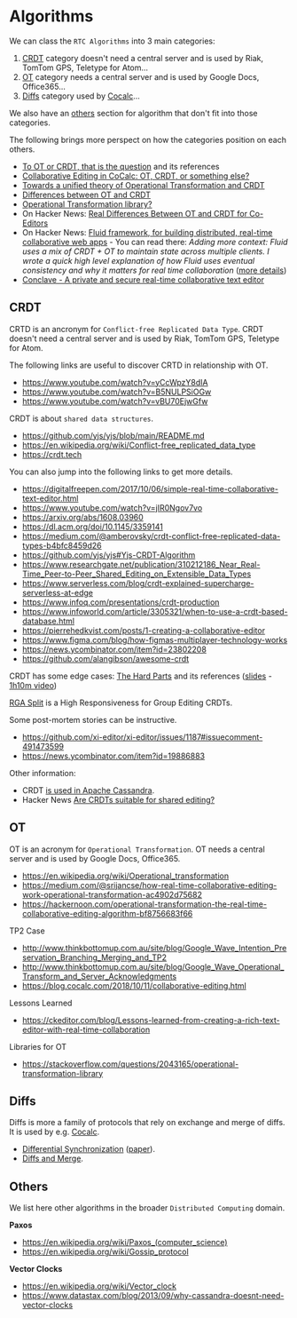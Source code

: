 # Algorithms

We can class the `RTC Algorithms` into 3 main categories:

1. [CRDT](#crdt) category doesn't need a central server and is used by Riak, TomTom GPS, Teletype for Atom...
2. [OT](#ot) category needs a central server and is used by Google Docs, Office365...
3. [Diffs](#diffs) category used by [Cocalc](https://blog.cocalc.com/2018/10/11/collaborative-editing.html)...

We also have an [others](#others) section for algorithm that don't fit into those categories.

The following brings more perspect on how the categories position on each others.

- [To OT or CRDT, that is the question](https://www.tiny.cloud/blog/real-time-collaboration-ot-vs-crdt) and its references
- [Collaborative Editing in CoCalc: OT, CRDT, or something else?](https://blog.cocalc.com/2018/10/11/collaborative-editing.html)
- [Towards a unified theory of Operational Transformation and CRDT](https://medium.com/@raphlinus/towards-a-unified-theory-of-operational-transformation-and-crdt-70485876f72f)
- [Differences between OT and CRDT](https://stackoverflow.com/questions/26694359/differences-between-ot-and-crdt)
- [Operational Transformation library?](https://stackoverflow.com/questions/2043165/operational-transformation-library)
- On Hacker News: [Real Differences Between OT and CRDT for Co-Editors](https://news.ycombinator.com/item?id=18191867)
- On Hacker News: [Fluid framework, for building distributed, real-time collaborative web apps](https://news.ycombinator.com/item?id=24417482) - You can read there: *Adding more context: Fluid uses a mix of CRDT + OT to maintain state across multiple clients. I wrote a quick high level explanation of how Fluid uses eventual consistency and why it matters for real time collaboration* ([more details](https://matt.aimonetti.net/posts/2020-09-solving-real-time-collaboration-using-eventual-consistency))
- [Conclave - A private and secure real-time collaborative text editor](https://conclave-team.github.io/conclave-site)

## CRDT

CRTD is an ancronym for `Conflict-free Replicated Data Type`. CRDT doesn't need a central server and is used by Riak, TomTom GPS, Teletype for Atom.

The following links are useful to discover CRTD in relationship with OT.

- <https://www.youtube.com/watch?v=yCcWpzY8dIA>
- <https://www.youtube.com/watch?v=B5NULPSiOGw>
- <https://www.youtube.com/watch?v=vBU70EjwGfw>

CRDT is about `shared data structures`.

- <https://github.com/yjs/yjs/blob/main/README.md>
- <https://en.wikipedia.org/wiki/Conflict-free_replicated_data_type>
- <https://crdt.tech>

You can also jump into the following links to get more details.

- <https://digitalfreepen.com/2017/10/06/simple-real-time-collaborative-text-editor.html>
- <https://www.youtube.com/watch?v=jIR0Ngov7vo>
- <https://arxiv.org/abs/1608.03960>
- <https://dl.acm.org/doi/10.1145/3359141>
- <https://medium.com/@amberovsky/crdt-conflict-free-replicated-data-types-b4bfc8459d26>
- <https://github.com/yjs/yjs#Yjs-CRDT-Algorithm>
- <https://www.researchgate.net/publication/310212186_Near_Real-Time_Peer-to-Peer_Shared_Editing_on_Extensible_Data_Types>
- <https://www.serverless.com/blog/crdt-explained-supercharge-serverless-at-edge>
- <https://www.infoq.com/presentations/crdt-production>
- <https://www.infoworld.com/article/3305321/when-to-use-a-crdt-based-database.html>
- <https://pierrehedkvist.com/posts/1-creating-a-collaborative-editor>
- <https://www.figma.com/blog/how-figmas-multiplayer-technology-works>
- <https://news.ycombinator.com/item?id=23802208>
- <https://github.com/alangibson/awesome-crdt>

CRDT has some edge cases: [The Hard Parts](https://martin.kleppmann.com/2020/07/06/crdt-hard-parts-hydra.html) and its references ([slides](https://speakerdeck.com/ept/crdts-the-hard-parts) - [1h10m video](https://www.youtube.com/watch?v=x7drE24geUw))

[RGA Split](https://pages.lip6.fr/Marc.Shapiro/papers/rgasplit-group2016-11.pdf) is a High Responsiveness for Group Editing CRDTs.

Some post-mortem stories can be instructive.

- <https://github.com/xi-editor/xi-editor/issues/1187#issuecomment-491473599>
- <https://news.ycombinator.com/item?id=19886883>

Other information:

- CRDT [is used in Apache Cassandra](https://cassandra.apache.org/doc/latest/architecture/dynamo.html#dataset-partitioning-consistent-hashing).
- Hacker News [Are CRDTs suitable for shared editing?](https://news.ycombinator.com/item?id=24176455)

## OT

OT is an acronym for `Operational Transformation`. OT needs a central server and is used by Google Docs, Office365.

- <https://en.wikipedia.org/wiki/Operational_transformation>
- <https://medium.com/@srijancse/how-real-time-collaborative-editing-work-operational-transformation-ac4902d75682>
- <https://hackernoon.com/operational-transformation-the-real-time-collaborative-editing-algorithm-bf8756683f66>

TP2 Case

- <http://www.thinkbottomup.com.au/site/blog/Google_Wave_Intention_Preservation_Branching_Merging_and_TP2>
- <http://www.thinkbottomup.com.au/site/blog/Google_Wave_Operational_Transform_and_Server_Acknowledgments>
- <https://blog.cocalc.com/2018/10/11/collaborative-editing.html>

Lessons Learned

- <https://ckeditor.com/blog/Lessons-learned-from-creating-a-rich-text-editor-with-real-time-collaboration>

Libraries for OT

- <https://stackoverflow.com/questions/2043165/operational-transformation-library>

## Diffs

Diffs is more a family of protocols that rely on exchange and merge of diffs. It is used by e.g. [Cocalc](https://blog.cocalc.com/2018/10/11/collaborative-editing.html).

- [Differential Synchronization](https://neil.fraser.name/writing/sync) ([paper](https://static.googleusercontent.com/media/research.google.com/en//pubs/archive/35605.pdf)).
- [Diffs and Merge](https://jneem.github.io/merging).

## Others

We list here other algorithms in the broader `Distributed Computing` domain.

**Paxos**

- <https://en.wikipedia.org/wiki/Paxos_(computer_science)>
- <https://en.wikipedia.org/wiki/Gossip_protocol>

**Vector Clocks**

- <https://en.wikipedia.org/wiki/Vector_clock>
- <https://www.datastax.com/blog/2013/09/why-cassandra-doesnt-need-vector-clocks>
